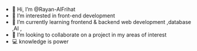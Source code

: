 - 👋 Hi, I’m @Rayan-AlFrihat
- 👀 I’m interested in front-end development
- 🌱 I’m currently learning frontend & backend web development ,database ,AI ,
- 💞️ I’m looking to collaborate on a project in my areas of interest
- 💻 knowledge is power
<!-- - 📫 Contact me at rayanpro878@mail.com -->

<!---
Rayan-AlFrihat/Rayan-AlFrihat is a ✨ special ✨ repository because its `README.md` (this file) appears on your GitHub profile.
You can click the Preview link to take a look at your changes.
--->

